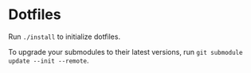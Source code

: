 Dotfiles
========

Run `./install` to initialize dotfiles.

To upgrade your submodules to their latest versions, run
`git submodule update --init --remote`.
